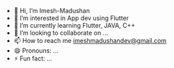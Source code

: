 - 👋 Hi, I’m Imesh-Madushan
- 👀 I’m interested in App dev using Flutter
- 🌱 I’m currently learning Flutter, JAVA, C++
- 💞️ I’m looking to collaborate on ...
- 📫 How to reach me imeshmadushandev@gmail.com
- 😄 Pronouns: ...
- ⚡ Fun fact: ...

<!---
Imesh-Madushan-Dev/Imesh-Madushan-Dev is a ✨ special ✨ repository because its `README.md` (this file) appears on your GitHub profile.
You can click the Preview link to take a look at your changes.
--->
